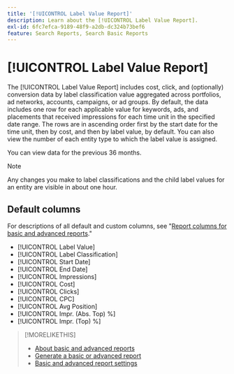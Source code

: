 ```yaml
---
title: '[!UICONTROL Label Value Report]'
description: Learn about the [!UICONTROL Label Value Report].
exl-id: 6fc7efca-9189-48f9-a2db-dc324b73bef6
feature: Search Reports, Search Basic Reports
---
```

# [!UICONTROL Label Value Report]

The [!UICONTROL Label Value Report] includes cost, click, and (optionally) conversion data by label classification value aggregated across portfolios, ad networks, accounts, campaigns, or ad groups. By default, the data includes one row for each applicable value for keywords, ads, and placements that received impressions for each time unit in the specified date range. The rows are in ascending order first by the start date for the time unit, then by cost, and then by label value, by default. You can also view the number of each entity type to which the label value is assigned.

You can view data for the previous 36 months.

>[!NOTE]
>
>Any changes you make to label classifications and the child label values for an entity are visible in about one hour.

## Default columns

For descriptions of all default and custom columns, see "[Report columns for basic and advanced reports](basic-advanced-report-columns.md)."

* [!UICONTROL Label Value]
* [!UICONTROL Label Classification]
* [!UICONTROL Start Date]
* [!UICONTROL End Date]
* [!UICONTROL Impressions]
* [!UICONTROL Cost]
* [!UICONTROL Clicks]
* [!UICONTROL CPC]
* [!UICONTROL Avg Position]
* [!UICONTROL Impr. (Abs. Top) %]
* [!UICONTROL Impr. (Top) %]

>[!MORELIKETHIS]
>
>* [About basic and advanced reports](basic-advanced-report-about.md)
>* [Generate a basic or advanced report](basic-advanced-report-generate.md)
>* [Basic and advanced report settings](basic-advanced-report-settings.md)
